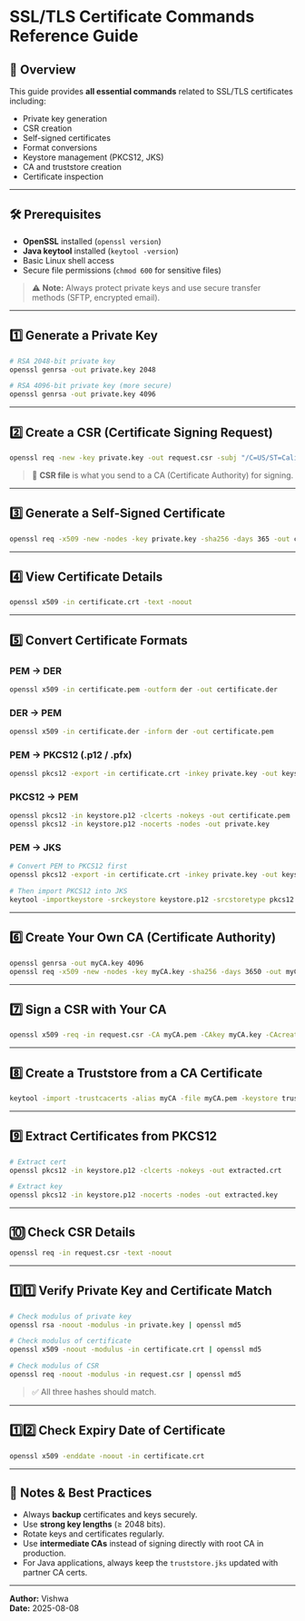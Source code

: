 # SSL/TLS Certificate Commands Reference Guide

## 📌 Overview
This guide provides **all essential commands** related to SSL/TLS certificates including:
- Private key generation
- CSR creation
- Self-signed certificates
- Format conversions
- Keystore management (PKCS12, JKS)
- CA and truststore creation
- Certificate inspection

---

## 🛠 Prerequisites
- **OpenSSL** installed (`openssl version`)
- **Java keytool** installed (`keytool -version`)
- Basic Linux shell access
- Secure file permissions (`chmod 600` for sensitive files)

> ⚠ **Note:** Always protect private keys and use secure transfer methods (SFTP, encrypted email).

---

## 1️⃣ Generate a Private Key
```bash
# RSA 2048-bit private key
openssl genrsa -out private.key 2048

# RSA 4096-bit private key (more secure)
openssl genrsa -out private.key 4096
```

---

## 2️⃣ Create a CSR (Certificate Signing Request)
```bash
openssl req -new -key private.key -out request.csr -subj "/C=US/ST=California/L=LA/O=ExampleOrg/OU=IT/CN=example.com"
```

> 📄 **CSR file** is what you send to a CA (Certificate Authority) for signing.

---

## 3️⃣ Generate a Self-Signed Certificate
```bash
openssl req -x509 -new -nodes -key private.key -sha256 -days 365 -out certificate.crt -subj "/CN=example.com"
```

---

## 4️⃣ View Certificate Details
```bash
openssl x509 -in certificate.crt -text -noout
```

---

## 5️⃣ Convert Certificate Formats

### PEM → DER
```bash
openssl x509 -in certificate.pem -outform der -out certificate.der
```

### DER → PEM
```bash
openssl x509 -in certificate.der -inform der -out certificate.pem
```

### PEM → PKCS12 (.p12 / .pfx)
```bash
openssl pkcs12 -export -in certificate.crt -inkey private.key -out keystore.p12 -name myalias
```

### PKCS12 → PEM
```bash
openssl pkcs12 -in keystore.p12 -clcerts -nokeys -out certificate.pem
openssl pkcs12 -in keystore.p12 -nocerts -nodes -out private.key
```

### PEM → JKS
```bash
# Convert PEM to PKCS12 first
openssl pkcs12 -export -in certificate.crt -inkey private.key -out keystore.p12 -name myalias

# Then import PKCS12 into JKS
keytool -importkeystore -srckeystore keystore.p12 -srcstoretype pkcs12 -destkeystore keystore.jks -deststoretype jks
```

---

## 6️⃣ Create Your Own CA (Certificate Authority)
```bash
openssl genrsa -out myCA.key 4096
openssl req -x509 -new -nodes -key myCA.key -sha256 -days 3650 -out myCA.pem -subj "/CN=MyRootCA"
```

---

## 7️⃣ Sign a CSR with Your CA
```bash
openssl x509 -req -in request.csr -CA myCA.pem -CAkey myCA.key -CAcreateserial -out signed_certificate.crt -days 365 -sha256
```

---

## 8️⃣ Create a Truststore from a CA Certificate
```bash
keytool -import -trustcacerts -alias myCA -file myCA.pem -keystore truststore.jks -storepass changeit
```

---

## 9️⃣ Extract Certificates from PKCS12
```bash
# Extract cert
openssl pkcs12 -in keystore.p12 -clcerts -nokeys -out extracted.crt

# Extract key
openssl pkcs12 -in keystore.p12 -nocerts -nodes -out extracted.key
```

---

## 🔟 Check CSR Details
```bash
openssl req -in request.csr -text -noout
```

---

## 1️⃣1️⃣ Verify Private Key and Certificate Match
```bash
# Check modulus of private key
openssl rsa -noout -modulus -in private.key | openssl md5

# Check modulus of certificate
openssl x509 -noout -modulus -in certificate.crt | openssl md5

# Check modulus of CSR
openssl req -noout -modulus -in request.csr | openssl md5
```

> ✅ All three hashes should match.

---

## 1️⃣2️⃣ Check Expiry Date of Certificate
```bash
openssl x509 -enddate -noout -in certificate.crt
```

---

## 📌 Notes & Best Practices
- Always **backup** certificates and keys securely.
- Use **strong key lengths** (≥ 2048 bits).
- Rotate keys and certificates regularly.
- Use **intermediate CAs** instead of signing directly with root CA in production.
- For Java applications, always keep the `truststore.jks` updated with partner CA certs.

---

**Author:** Vishwa  
**Date:** 2025-08-08
